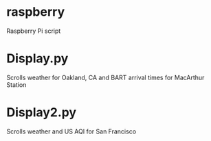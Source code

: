 # raspberry
Raspberry Pi script


# Display.py
Scrolls weather for Oakland, CA and BART arrival times for MacArthur Station

# Display2.py
Scrolls weather and US AQI for San Francisco
